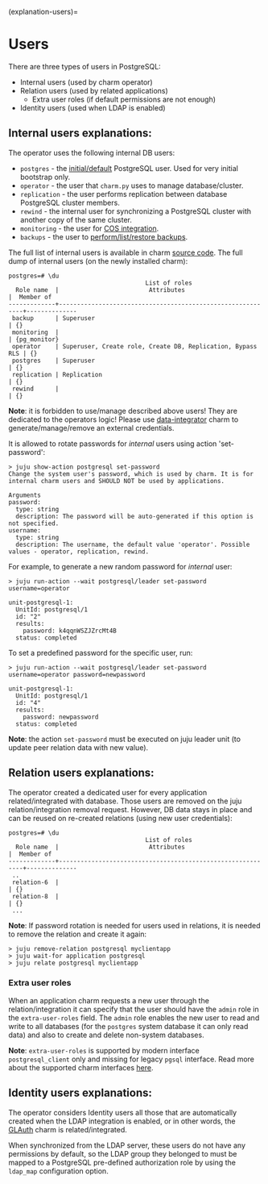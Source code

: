 (explanation-users)=


# Users

There are three types of users in PostgreSQL:
* Internal users (used by charm operator)
* Relation users (used by related applications)
  * Extra user roles (if default permissions are not enough)
* Identity users (used when LDAP is enabled)

<a name="internal-users"></a>
## Internal users explanations:

The operator uses the following internal DB users:

* `postgres` - the [initial/default](/how-to-guides/manage-passwords) PostgreSQL user. Used for very initial bootstrap only.
* `operator` - the user that `charm.py` uses to manage database/cluster.
* `replication` - the user performs replication between database PostgreSQL cluster members.
* `rewind` - the internal user for synchronizing a PostgreSQL cluster with another copy of the same cluster.
* `monitoring` - the user for [COS integration](/how-to-guides/monitoring-cos/enable-monitoring).
* `backups` - the user to [perform/list/restore backups](/how-to-guides/back-up-and-restore/create-a-backup).

The full list of internal users is available in charm [source code](https://github.com/canonical/postgresql-operator/blob/main/src/constants.py). The full dump of internal users (on the newly installed charm):

```shell
postgres=# \du
                                      List of roles
  Role name  |                         Attributes                         |  Member of   
-------------+------------------------------------------------------------+--------------
 backup      | Superuser                                                  | {}
 monitoring  |                                                            | {pg_monitor}
 operator    | Superuser, Create role, Create DB, Replication, Bypass RLS | {}
 postgres    | Superuser                                                  | {}
 replication | Replication                                                | {}
 rewind      |                                                            | {}
```
**Note**: it is forbidden to use/manage described above users! They are dedicated to the operators logic! Please use [data-integrator](https://charmhub.io/data-integrator) charm to generate/manage/remove an external credentials.

It is allowed to rotate passwords for *internal* users using action 'set-password':

```
> juju show-action postgresql set-password
Change the system user's password, which is used by charm. It is for internal charm users and SHOULD NOT be used by applications.

Arguments
password:
  type: string
  description: The password will be auto-generated if this option is not specified.
username:
  type: string
  description: The username, the default value 'operator'. Possible values - operator, replication, rewind.
```
For example, to generate a new random password for *internal* user:

```
> juju run-action --wait postgresql/leader set-password username=operator

unit-postgresql-1:
  UnitId: postgresql/1
  id: "2"
  results:
    password: k4qqnWSZJZrcMt4B
  status: completed
```
To set a predefined password for the specific user, run:
```shell
> juju run-action --wait postgresql/leader set-password username=operator password=newpassword

unit-postgresql-1:
  UnitId: postgresql/1
  id: "4"
  results:
    password: newpassword
  status: completed
```
**Note**: the action `set-password` must be executed on juju leader unit (to update peer relation data with new value).

<a name="relation-users"></a>
## Relation users explanations:

The operator created a dedicated user for every application related/integrated with database. Those users are removed on the juju relation/integration removal request. However, DB data stays in place and can be reused on re-created relations (using new user credentials):

```shell
postgres=# \du
                                      List of roles
  Role name  |                         Attributes                         |  Member of   
-------------+------------------------------------------------------------+--------------
 ..
 relation-6  |                                                            | {}
 relation-8  |                                                            | {}
 ...
```

**Note**: If password rotation is needed for users used in relations, it is needed to remove the relation and create it again:
```shell
> juju remove-relation postgresql myclientapp
> juju wait-for application postgresql
> juju relate postgresql myclientapp
```

<a name="extra-user-roles"></a>
### Extra user roles

When an application charm requests a new user through the relation/integration it can specify that the user should have the `admin` role in the `extra-user-roles` field. The `admin` role enables the new user to read and write to all databases (for the `postgres` system database it can only read data) and also to create and delete non-system databases.

**Note**: `extra-user-roles` is supported by modern interface `postgresql_client` only and missing for legacy `pgsql` interface. Read more about the supported charm interfaces [here](/explanation/interfaces-and-endpoints).

<a name="identity-users"></a>
## Identity users explanations:
The operator considers Identity users all those that are automatically created when the LDAP integration is enabled, or in other words, the [GLAuth](https://charmhub.io/glauth-k8s) charm is related/integrated.

When synchronized from the LDAP server, these users do not have any permissions by default, so the LDAP group they belonged to must be mapped to a PostgreSQL pre-defined authorization role by using the `ldap_map` configuration option.

